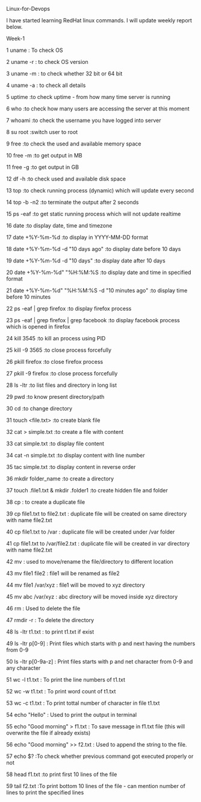 Linux-for-Devops

I have started learning RedHat linux commands. I will update weekly report below.

Week-1

1 uname : To check OS

2 uname -r : to check OS version

3 uname -m : to check whether 32 bit or 64 bit

4 uname -a : to check all details

5 uptime :to check uptime - from how many time server is running

6 who :to check how many users are accessing the server at this moment

7 whoami :to check the username you have logged into server

8 su root :switch user to root

9 free :to check the used and available memory space

10 free -m :to get output in MB

11 free -g :to get output in GB

12 df -h :to check used and available disk space

13 top :to check running process (dynamic) which will update every second

14 top -b -n2 :to terminate the output after 2 seconds

15 ps -eaf :to get static running process which will not update realtime

16 date :to display date, time and timezone

17 date +%Y-%m-%d :to display in YYYY-MM-DD format

18 date +%Y-%m-%d -d "10 days ago" :to display date before 10 days

19 date +%Y-%m-%d -d "10 days" :to display date after 10 days

20 date +%Y-%m-%d" "%H:%M:%S :to display date and time in specified format

21 date +%Y-%m-%d" "%H:%M:%S -d "10 minutes ago" :to display time before 10 minutes

22 ps -eaf | grep firefox :to display firefox process

23 ps -eaf | grep firefox | grep facebook :to display facebook process which is opened in firefox

24 kill 3545 :to kill an process using PID

25 kill -9 3565 :to close process forcefully

26 pkill firefox :to close firefox process

27 pkill -9 firefox :to close process forcefully

28 ls -ltr :to list files and directory in long list

29 pwd :to know present directory/path

30 cd :to change directory

31 touch <file.txt> :to create blank file

32 cat > simple.txt :to create a file with content

33 cat simple.txt :to display file content

34 cat -n simple.txt :to display content with line number

35 tac simple.txt :to display content in reverse order

36 mkdir folder_name :to create a directory

37 touch .file1.txt & mkdir .folder1 :to create hidden file and folder

38 cp : to create a duplicate file

39 cp file1.txt to file2.txt : duplicate file will be created on same directory with name file2.txt

40 cp file1.txt to /var : duplicate file will be created under /var folder

41 cp file1.txt to /var/file2.txt : duplicate file will be created in var directory with name file2.txt

42 mv : used to move/rename the file/directory to different location

43 mv file1 file2 : file1 will be renamed as file2

44 mv file1 /var/xyz : file1 will be moved to xyz directory

45 mv abc /var/xyz : abc directory will be moved inside xyz directory

46 rm <filename> : Used to delete the file

47 rmdir -r <directory> : To delete the directory

48 ls -ltr t1.txt : to print t1.txt if exist

49 ls -ltr p[0-9] : Print files which starts with p and next having the numbers from 0-9

50 ls -ltr p[0-9a-z] : Print files starts with p and net character from 0-9 and any character

51 wc -l t1.txt : To print the line numbers of t1.txt

52 wc -w t1.txt : To print word count of t1.txt

53 wc -c t1.txt : To print tottal number of character in file t1.txt

54 echo "Hello" : Used to print the output in terminal

55 echo "Good morning" > f1.txt : To save message in f1.txt file (this will overwrite the file if already exists)

56 echo "Good morning" >> f2.txt : Used to append the string to the file.

57 echo $? :To check whether previous command got executed properly or not

58 head f1.txt :to print first 10 lines of the file

59 tail f2.txt :To print bottom 10 lines of the file - can mention number of lines to print the specified lines




